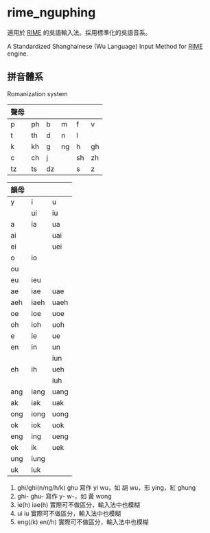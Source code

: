 # rime_nguphing

適用於 [RIME](https://rime.im/) 的吳語輸入法。採用標準化的吳語音系。

A Standardized Shanghainese (Wu Language) Input Method for [RIME](https://rime.im/) engine.

## 拼音體系

Romanization system

| 聲母 |     |     |     |     |     |
| ---- | --- | --- | --- | --- | --- |
| p    | ph  | b   | m   | f   | v   |
| t    | th  | d   | n   | l   |     |
| k    | kh  | g   | ng  | h   | gh  |
| c    | ch  | j   |     | sh  | zh  |
| tz   | ts  | dz  |     | s   | z   |

| 韻母 |      |      |
| ---- | ---- | ---- |
| y    | i    | u    |
|      | ui   | iu   |
| a    | ia   | ua   |
| ai   |      | uai  |
| ei   |      | uei  |
| o    | io   |      |
| ou   |      |      |
| eu   | ieu  |      |
| ae   | iae  | uae  |
| aeh  | iaeh | uaeh |
| oe   | ioe  | uoe  |
| oh   | ioh  | uoh  |
| e    | ie   | ue   |
| en   | in   | un   |
|      |      | iun  |
| eh   | ih   | ueh  |
|      |      | iuh  |
| ang  | iang | uang |
| ak   | iak  | uak  |
| ong  | iong | uong |
| ok   | iok  | uok  |
| eng  | ing  | ueng |
| ek   | ik   | uek  |
| ung  | iung |      |
| uk   | iuk  |      |

1. ghi/ghi(n/ng/h/k) ghu 寫作 yi wu，如 胡 wu，形 ying，紅 ghung
1. ghi- ghu- 寫作 y- w-，如 黃 wong
1. ie(h) iae(h) 實際可不做區分，輸入法中也模糊
1. ui iu 實際可不做區分，輸入法中也模糊
1. eng(/k) en(/h) 實際可不做區分，輸入法中也模糊
